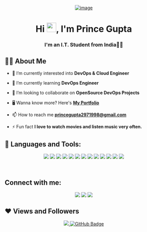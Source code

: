 <p align ="center">
<a href="https://ibb.co/9r9Pztf"><img src="https://i.ibb.co/TDf3M68/coder.png" alt="image" border="0"></a>
</p>
<h1 align="center">Hi <img src="https://raw.githubusercontent.com/MartinHeinz/MartinHeinz/master/wave.gif" width="30px">, I'm Prince Gupta</h1><a href="https://ibb.co/b6zTDH7"></a>
<h3 align="center">I'm an I.T. Student from India👨‍💻</h3>


## 🙋‍♂️ About Me


- 🔭 I’m currently interested into **DevOps & Cloud Engineer**

- 🌱 I’m currently learning **DevOps Engineer**

- 👯 I’m looking to collaborate on **OpenSource DevOps Projects**

- 🖥️ Wanna know more? Here's
  **[My Portfolio](https://main.d2pwjawdhudf0e.amplifyapp.com/)**

- 📫 How to reach me **princegupta2971998@gmail.com**

- ⚡ Fun fact **I love to watch movies and listen music very often.**


## 🚀 Languages and Tools:


<p align="center"> 
     </a> 
     </a>
	<a href="https://www.linux.org/" target="_blank"> <img src="https://img.icons8.com/color/48/linux--v1.png"/></a>
	<a href="https://www.python.org" target="_blank"> <img src="https://img.icons8.com/color/48/000000/python.png"/></a> 
	<a href="https://learn.microsoft.com/en-us/powershell/" target="_blank"> <img src="https://img.icons8.com/fluency/48/powershell.png"/></a>
	<a href="https://www.atlassian.com/software/jira" target="_blank"> <img src="https://img.icons8.com/color/48/jira.png"/></a>
	<a href="https://git-scm.com/" target="_blank"> <img src="https://img.icons8.com/color/48/000000/git.png"/></a>
	<a href="https://www.jenkins.io/" target="_blank"> <img src="https://img.icons8.com/color/48/jenkins.png"/></a>
	<a href="https://www.docker.com/" target="_blank"> <img src="https://img.icons8.com/fluency/48/docker.png"/></a> 
	<a href="https://www.ansible.com/" target="_blank"> <img src="https://img.icons8.com/fluency/48/ansible.png"/></a>
    <a href="https://www.terraform.io/" target="_blank"> <img src="https://img.icons8.com/fluency/48/terraform.png"/></a> 
    <a href="https://kubernetes.io/" target="_blank"> <img src="https://img.icons8.com/color/48/kubernetes.png"/></a>
	<a href="https://aws.amazon.com/" target="_blank"> <img src="https://img.icons8.com/color/48/amazon-web-services.png"/></a>
	<a href="https://azure.microsoft.com/en-gb/" target="_blank"> <img src="https://img.icons8.com/fluency/48/azure-1.png"/></a>
	<a href="https://cloud.google.com/" target="_blank"> <img src="https://img.icons8.com/fluency/48/google-cloud.png"/></a>
    </a>
	</a>
</p>
<br/>


## Connect with me:

<p align="center">
<a href = "https://github.com/prince2998"><img src="https://img.icons8.com/external-tal-revivo-color-tal-revivo/24/external-github-community-for-software-building-and-testing-online-logo-color-tal-revivo.png"/></a>
<a href = "https://www.linkedin.com/in/prince-gupta-b0885a143/"><img src="https://img.icons8.com/fluent/48/000000/linkedin.png"/></a>
<a href = "https://hashnode.com/@prince29798"><img src="https://img.icons8.com/color/48/hashnode.png"/></a>
</a>

</p>

## ❤ Views and Followers
<p align="center">
<a href="https://github.com/Meghna-DAS/github-profile-views-counter">
    <img src="https://komarev.com/ghpvc/?username=prince2998">
</a>
<a href="https://github.com/prince2998?tab=followers"><img src="https://img.shields.io/github/followers/prince2998?label=Followers&style=social" alt="GitHub Badge"></a>
</p>
